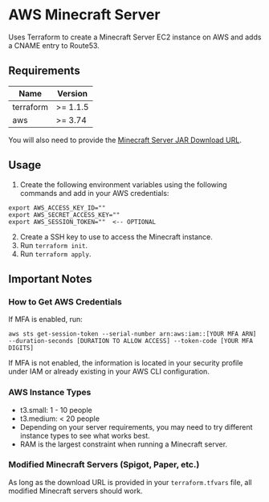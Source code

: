 # AWS Minecraft Server

Uses Terraform to create a Minecraft Server EC2 instance on AWS and adds a CNAME entry to Route53.

## Requirements

| Name      | Version  |
| --------- | -------- |
| terraform | >= 1.1.5 |
| aws       | >= 3.74  |

You will also need to provide the [Minecraft Server JAR Download URL](https://www.minecraft.net/en-us/download/server).

## Usage

1. Create the following environment variables using the following commands and add in your AWS credentials:

```
export AWS_ACCESS_KEY_ID=""
export AWS_SECRET_ACCESS_KEY=""
export AWS_SESSION_TOKEN=""  <-- OPTIONAL
```

2. Create a SSH key to use to access the Minecraft instance.
3. Run `terraform init`.
4. Run `terraform apply`.

## Important Notes

### How to Get AWS Credentials

If MFA is enabled, run:

```
aws sts get-session-token --serial-number arn:aws:iam::[YOUR MFA ARN] --duration-seconds [DURATION TO ALLOW ACCESS] --token-code [YOUR MFA DIGITS]
```

If MFA is not enabled, the information is located in your security profile under IAM or already existing in your AWS CLI configuration.

### AWS Instance Types

- t3.small: 1 - 10 people
- t3.medium: < 20 people
- Depending on your server requirements, you may need to try different instance types to see what works best.
- RAM is the largest constraint when running a Minecraft server.

### Modified Minecraft Servers (Spigot, Paper, etc.)

As long as the download URL is provided in your `terraform.tfvars` file, all modified Minecraft servers should work.
